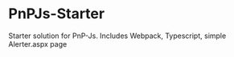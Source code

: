 # PnPJs-Starter
Starter solution for PnP-Js. Includes Webpack, Typescript, simple Alerter.aspx page
